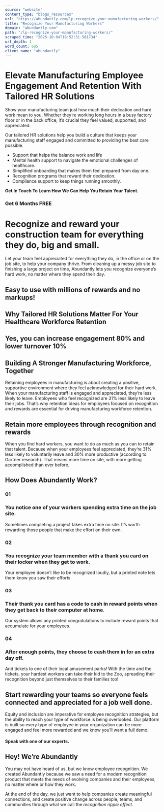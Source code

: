 ```yaml
---
source: "website"
content_type: "blogs_resources"
url: "https://abundantly.com/lp-recognize-your-manufacturing-workers/"
title: "Recognize Your Manufacturing Workers"
domain: "abundantly.com"
path: "/lp-recognize-your-manufacturing-workers/"
scraped_time: "2025-10-04T18:52:31.581734"
url_depth: 1
word_count: 685
client_name: "abundantly"
---
```


# Elevate Manufacturing Employee Engagement And Retention With Tailored HR Solutions

Show your manufacturing team just how much their dedication and hard work mean to you. Whether they’re working long hours in a busy factory floor or in the back office, it’s crucial they feel valued, supported, and appreciated.

Our tailored HR solutions help you build a culture that keeps your manufacturing staff engaged and committed to providing the best care possible.

*   Support that helps the balance work and life
*   Mental health support to navigate the emotional challenges of healthcare.
*   Simplified onboarding that makes them feel prepared from day one.
*   Recognition programs that reward their dedication.
*   Compliance support to keep things running smoothly.

**Get In Touch To Learn How We Can Help You Retain Your Talent.**

### Get 6 Months FREE

# Recognize and reward your construction team for everything they do, big and small.

Let your team feel appreciated for everything they do, in the office or on the job site, to help your company thrive. From cleaning up a messy job site to finishing a large project on time, Abundantly lets you recognize everyone’s hard work, no matter where they spend their day.

## Easy to use with millions of rewards and no markups!

## Why Tailored HR Solutions Matter For Your Healthcare Workforce Retention

## Yes, you can increase engagement 80% and lower turnover 10%

## Building A Stronger Manufacturing Workforce, Together

Retaining employees in manufacturing is about creating a positive, supportive environment where they feel acknowledged for their hard work. When your manufacturing staff is engaged and appreciated, they’re less likely to leave. Employees who feel recognized are 31% less likely to leave their jobs. That’s why retention ideas for employees focused on recognition and rewards are essential for driving manufacturing workforce retention.

## Retain more employees through recognition and rewards

When you find hard workers, you want to do as much as you can to retain that talent. Because when your employees feel appreciated, they’re 31% less likely to voluntarily leave and 30% more productive (according to Gartner research). That means more time on site, with more getting accomplished than ever before.

## How Does Abundantly Work?

### 01

### You notice one of your workers spending extra time on the job site.

Sometimes completing a project takes extra time on site. It’s worth rewarding those people that make the effort on their own.

### 02

### You recognize your team member with a thank you card on their locker when they get to work.

Your employee doesn’t like to be recognized loudly, but a printed note lets them know you saw their efforts.

### 03

### Their thank you card has a code to cash in reward points when they get back to their computer at home.

Our system allows any printed congratulations to include reward points that accumulate for your employees.

### 04

### After enough points, they choose to cash them in for an extra day off.

And tickets to one of their local amusement parks! With the time and the tickets, your hardest workers can take their kid to the Zoo, spreading their recognition beyond just themselves to their families too!

## Start rewarding your teams so everyone feels connected and appreciated for a job well done.

Equity and inclusion are imperative for employee recognition strategies, but the ability to reach your type of workforce is being overlooked. Our platform is built so every type of employee in your organization can be more engaged and feel more rewarded and we know you’ll want a full demo.

#### Speak with one of our experts.

## Hey! We’re Abundantly

You may not have heard of us, but we know employee recognition. We created Abundantly because we saw a need for a modern recognition product that meets the needs of evolving companies and their employees, no matter where or how they work.

At the end of the day, we just want to help companies create meaningful connections, and create positive change across people, teams, and communities through what we call the _recognition ripple effect._